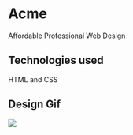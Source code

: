 <h1> Acme </h1>

Affordable Professional Web Design

<h2> Technologies used </h2>

HTML and CSS

<h2> Design Gif </h2>

![](acme.gif)
